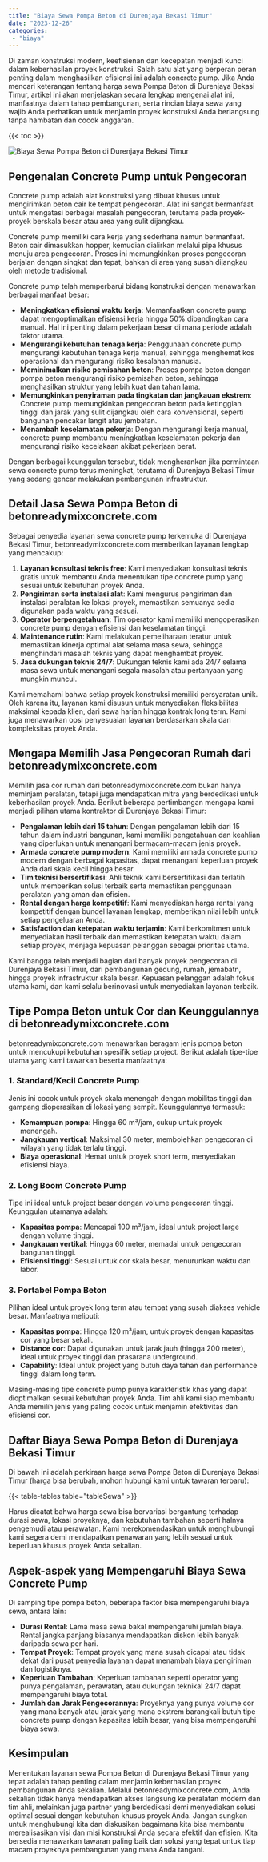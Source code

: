 ```yaml
---
title: "Biaya Sewa Pompa Beton di Durenjaya Bekasi Timur"
date: "2023-12-26"
categories: 
 - "biaya"
---
```


Di zaman konstruksi modern, keefisienan dan kecepatan menjadi kunci dalam keberhasilan proyek konstruksi. Salah satu alat yang berperan peran penting dalam menghasilkan efisiensi ini adalah concrete pump. Jika Anda mencari keterangan tentang harga sewa Pompa Beton di Durenjaya Bekasi Timur, artikel ini akan menjelaskan secara lengkap mengenai alat ini, manfaatnya dalam tahap pembangunan, serta rincian biaya sewa yang wajib Anda perhatikan untuk menjamin proyek konstruksi Anda berlangsung tanpa hambatan dan cocok anggaran.

{{< toc >}}

![Biaya Sewa Pompa Beton di Durenjaya Bekasi Timur](https://betoncor8.github.io/pump/concrete-pump%20(23).png)

## Pengenalan Concrete Pump untuk Pengecoran

Concrete pump adalah alat konstruksi yang dibuat khusus untuk mengirimkan beton cair ke tempat pengecoran. Alat ini sangat bermanfaat untuk mengatasi berbagai masalah pengecoran, terutama pada proyek-proyek berskala besar atau area yang sulit dijangkau.

Concrete pump memiliki cara kerja yang sederhana namun bermanfaat. Beton cair dimasukkan hopper, kemudian dialirkan melalui pipa khusus menuju area pengecoran. Proses ini memungkinkan proses pengecoran berjalan dengan singkat dan tepat, bahkan di area yang susah dijangkau oleh metode tradisional.

Concrete pump telah memperbarui bidang konstruksi dengan menawarkan berbagai manfaat besar:

- **Meningkatkan efisiensi waktu kerja**: Memanfaatkan concrete pump dapat mengoptimalkan efisiensi kerja hingga 50% dibandingkan cara manual. Hal ini penting dalam pekerjaan besar di mana periode adalah faktor utama.
- **Mengurangi kebutuhan tenaga kerja**: Penggunaan concrete pump mengurangi kebutuhan tenaga kerja manual, sehingga menghemat kos operasional dan mengurangi risiko kesalahan manusia.
- **Meminimalkan risiko pemisahan beton**: Proses pompa beton dengan pompa beton mengurangi risiko pemisahan beton, sehingga menghasilkan struktur yang lebih kuat dan tahan lama.
- **Memungkinkan penyiraman pada tingkatan dan jangkauan ekstrem**: Concrete pump memungkinkan pengecoran beton pada ketinggian tinggi dan jarak yang sulit dijangkau oleh cara konvensional, seperti bangunan pencakar langit atau jembatan.
- **Menambah keselamatan pekerja**: Dengan mengurangi kerja manual, concrete pump membantu meningkatkan keselamatan pekerja dan mengurangi risiko kecelakaan akibat pekerjaan berat.

Dengan berbagai keunggulan tersebut, tidak mengherankan jika permintaan sewa concrete pump terus meningkat, terutama di Durenjaya Bekasi Timur yang sedang gencar melakukan pembangunan infrastruktur.

## Detail Jasa Sewa Pompa Beton di betonreadymixconcrete.com

Sebagai penyedia layanan sewa concrete pump terkemuka di Durenjaya Bekasi Timur, betonreadymixconcrete.com memberikan layanan lengkap yang mencakup:

1. **Layanan konsultasi teknis free**: Kami menyediakan konsultasi teknis gratis untuk membantu Anda menentukan tipe concrete pump yang sesuai untuk kebutuhan proyek Anda.
2. **Pengiriman serta instalasi alat**: Kami mengurus pengiriman dan instalasi peralatan ke lokasi proyek, memastikan semuanya sedia digunakan pada waktu yang sesuai.
3. **Operator berpengetahuan**: Tim operator kami memiliki mengoperasikan concrete pump dengan efisiensi dan keselamatan tinggi.
4. **Maintenance rutin**: Kami melakukan pemeliharaan teratur untuk memastikan kinerja optimal alat selama masa sewa, sehingga menghindari masalah teknis yang dapat menghambat proyek.
5. **Jasa dukungan teknis 24/7**: Dukungan teknis kami ada 24/7 selama masa sewa untuk menangani segala masalah atau pertanyaan yang mungkin muncul.

Kami memahami bahwa setiap proyek konstruksi memiliki persyaratan unik. Oleh karena itu, layanan kami disusun untuk menyediakan fleksibilitas maksimal kepada klien, dari sewa harian hingga kontrak long term. Kami juga menawarkan opsi penyesuaian layanan berdasarkan skala dan kompleksitas proyek Anda.

## Mengapa Memilih Jasa Pengecoran Rumah dari betonreadymixconcrete.com

Memilih jasa cor rumah dari betonreadymixconcrete.com bukan hanya meminjam peralatan, tetapi juga mendapatkan mitra yang berdedikasi untuk keberhasilan proyek Anda. Berikut beberapa pertimbangan mengapa kami menjadi pilihan utama kontraktor di Durenjaya Bekasi Timur:

- **Pengalaman lebih dari 15 tahun**: Dengan pengalaman lebih dari 15 tahun dalam industri bangunan, kami memiliki pengetahuan dan keahlian yang diperlukan untuk menangani bermacam-macam jenis proyek.
- **Armada concrete pump modern**: Kami memiliki armada concrete pump modern dengan berbagai kapasitas, dapat menangani keperluan proyek Anda dari skala kecil hingga besar.
- **Tim teknisi bersertifikasi**: Ahli teknik kami bersertifikasi dan terlatih untuk memberikan solusi terbaik serta memastikan penggunaan peralatan yang aman dan efisien.
- **Rental dengan harga kompetitif**: Kami menyediakan harga rental yang kompetitif dengan bundel layanan lengkap, memberikan nilai lebih untuk setiap pengeluaran Anda.
- **Satisfaction dan ketepatan waktu terjamin**: Kami berkomitmen untuk menyediakan hasil terbaik dan memastikan ketepatan waktu dalam setiap proyek, menjaga kepuasan pelanggan sebagai prioritas utama.

Kami bangga telah menjadi bagian dari banyak proyek pengecoran di Durenjaya Bekasi Timur, dari pembangunan gedung, rumah, jemabatn, hingga proyek infrastruktur skala besar. Kepuasan pelanggan adalah fokus utama kami, dan kami selalu berinovasi untuk menyediakan layanan terbaik.

## Tipe Pompa Beton untuk Cor dan Keunggulannya di betonreadymixconcrete.com

betonreadymixconcrete.com menawarkan beragam jenis pompa beton untuk mencukupi kebutuhan spesifik setiap project. Berikut adalah tipe-tipe utama yang kami tawarkan beserta manfaatnya:

### 1\. Standard/Kecil Concrete Pump

Jenis ini cocok untuk proyek skala menengah dengan mobilitas tinggi dan gampang dioperasikan di lokasi yang sempit. Keunggulannya termasuk:

- **Kemampuan pompa**: Hingga 60 m³/jam, cukup untuk proyek menengah.
- **Jangkauan vertical**: Maksimal 30 meter, membolehkan pengecoran di wilayah yang tidak terlalu tinggi.
- **Biaya operasional**: Hemat untuk proyek short term, menyediakan efisiensi biaya.

### 2\. Long Boom Concrete Pump

Tipe ini ideal untuk project besar dengan volume pengecoran tinggi. Keunggulan utamanya adalah:

- **Kapasitas pompa**: Mencapai 100 m³/jam, ideal untuk project large dengan volume tinggi.
- **Jangkauan vertikal**: Hingga 60 meter, memadai untuk pengecoran bangunan tinggi.
- **Efisiensi tinggi**: Sesuai untuk cor skala besar, menurunkan waktu dan labor.

### 3\. Portabel Pompa Beton

Pilihan ideal untuk proyek long term atau tempat yang susah diakses vehicle besar. Manfaatnya meliputi:

- **Kapasitas pompa**: Hingga 120 m³/jam, untuk proyek dengan kapasitas cor yang besar sekali.
- **Distance cor**: Dapat digunakan untuk jarak jauh (hingga 200 meter), ideal untuk proyek tinggi dan prasarana underground.
- **Capability**: Ideal untuk project yang butuh daya tahan dan performance tinggi dalam long term.

Masing-masing tipe concrete pump punya karakteristik khas yang dapat dioptimalkan sesuai kebutuhan proyek Anda. Tim ahli kami siap membantu Anda memilih jenis yang paling cocok untuk menjamin efektivitas dan efisiensi cor.

## Daftar Biaya Sewa Pompa Beton di Durenjaya Bekasi Timur

Di bawah ini adalah perkiraan harga sewa Pompa Beton di Durenjaya Bekasi Timur (harga bisa berubah, mohon hubungi kami untuk tawaran terbaru):

{{< table-tables table="tableSewa" >}}

Harus dicatat bahwa harga sewa bisa bervariasi bergantung terhadap durasi sewa, lokasi proyeknya, dan kebutuhan tambahan seperti halnya pengemudi atau perawatan. Kami merekomendasikan untuk menghubungi kami segera demi mendapatkan penawaran yang lebih sesuai untuk keperluan khusus proyek Anda sekalian.

## Aspek-aspek yang Mempengaruhi Biaya Sewa Concrete Pump

Di samping tipe pompa beton, beberapa faktor bisa mempengaruhi biaya sewa, antara lain:

- **Durasi Rental**: Lama masa sewa bakal mempengaruhi jumlah biaya. Rental jangka panjang biasanya mendapatkan diskon lebih banyak daripada sewa per hari.
- **Tempat Proyek**: Tempat proyek yang mana susah dicapai atau tidak dekat dari pusat penyedia layanan dapat menambah biaya pengiriman dan logistiknya.
- **Keperluan Tambahan**: Keperluan tambahan seperti operator yang punya pengalaman, perawatan, atau dukungan teknikal 24/7 dapat mempengaruhi biaya total.
- **Jumlah dan Jarak Pengecorannya**: Proyeknya yang punya volume cor yang mana banyak atau jarak yang mana ekstrem barangkali butuh tipe concrete pump dengan kapasitas lebih besar, yang bisa mempengaruhi biaya sewa.

## Kesimpulan

Menentukan layanan sewa Pompa Beton di Durenjaya Bekasi Timur yang tepat adalah tahap penting dalam menjamin keberhasilan proyek pembangunan Anda sekalian. Melalui betonreadymixconcrete.com, Anda sekalian tidak hanya mendapatkan akses langsung ke peralatan modern dan tim ahli, melainkan juga partner yang berdedikasi demi menyediakan solusi optimal sesuai dengan kebutuhan khusus proyek Anda. Jangan sungkan untuk menghubungi kita dan diskusikan bagaimana kita bisa membantu merealisasikan visi dan misi konstruksi Anda secara efektif dan efisien. Kita bersedia menawarkan tawaran paling baik dan solusi yang tepat untuk tiap macam proyeknya pembangunan yang mana Anda tangani.
